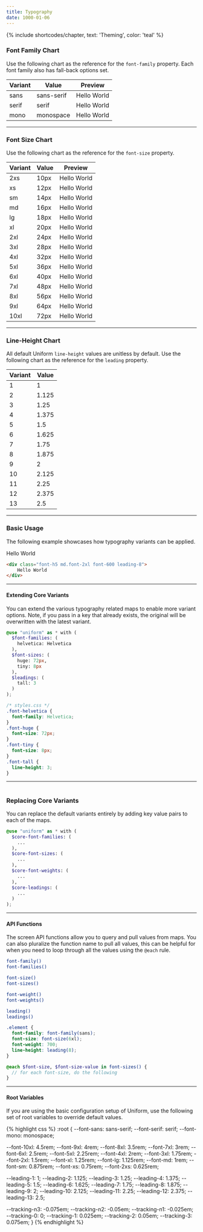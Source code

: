 ```yaml
---
title: Typography
date: 1000-01-06
---
```


{% include shortcodes/chapter, text: 'Theming', color: 'teal' %}

### Font Family Chart

Use the following chart as the reference for the `font-family` property. Each font family also has fall-back options set.

<table class="table">
  <thead class="uppercase font-xs font-600 tracking-1 color-black">
    <tr>
      <th>
        Variant
      </th>
      <th>
        Value
      </th>
      <th>
        Preview
      </th>
    </tr>
  </thead>
  <tbody class="font-sm">
    <tr>
      <td>sans</td>
      <td>sans-serif</td>
      <td class="font-sans">
        Hello World
      </td>
    </tr>
    <tr>
      <td>serif</td>
      <td>serif</td>
      <td class="font-serif">
        Hello World
      </td>
    </tr>
    <tr>
      <td>mono</td>
      <td>monospace</td>
      <td class="font-mono">
        Hello World
      </td>
    </tr>
  </tbody>
</table>

---

### Font Size Chart

Use the following chart as the reference for the `font-size` property.

<table class="table">
  <thead class="uppercase font-xs font-600 tracking-1 color-black">
    <tr>
      <th>
        Variant
      </th>
      <th>
        Value
      </th>
      <th>
        Preview
      </th>
    </tr>
  </thead>
  <tbody class="font-sm">
    <tr>
      <td>2xs</td>
      <td>10px</td>
      <td class="font-2xs">
        Hello World
      </td>
    </tr>
    <tr>
      <td>xs</td>
      <td>12px</td>
      <td class="font-xs">
        Hello World
      </td>
    </tr>
    <tr>
      <td>sm</td>
      <td>14px</td>
      <td class="font-sm">
        Hello World
      </td>
    </tr>
    <tr>
      <td>md</td>
      <td>16px</td>
      <td class="font-md">
        Hello World
      </td>
    </tr>
    <tr>
      <td>lg</td>
      <td>18px</td>
      <td class="font-lg">
        Hello World
      </td>
    </tr>
    <tr>
      <td>xl</td>
      <td>20px</td>
      <td class="font-xl">
        Hello World
      </td>
    </tr>
    <tr>
      <td>2xl</td>
      <td>24px</td>
      <td class="font-2xl">
        Hello World
      </td>
    </tr>
    <tr>
      <td>3xl</td>
      <td>28px</td>
      <td class="font-3xl">
        Hello World
      </td>
    </tr>
    <tr>
      <td>4xl</td>
      <td>32px</td>
      <td class="font-4xl">
        Hello World
      </td>
    </tr>
    <tr>
      <td>5xl</td>
      <td>36px</td>
      <td class="font-5xl">
        Hello World
      </td>
    </tr>
    <tr>
      <td>6xl</td>
      <td>40px</td>
      <td class="font-6xl">
        Hello World
      </td>
    </tr>
    <tr>
      <td>7xl</td>
      <td>48px</td>
      <td class="font-7xl">
        Hello World
      </td>
    </tr>
    <tr>
      <td>8xl</td>
      <td>56px</td>
      <td class="font-8xl">
        Hello World
      </td>
    </tr>
    <tr>
      <td>9xl</td>
      <td>64px</td>
      <td class="font-9xl">
        Hello World
      </td>
    </tr>
    <tr>
      <td>10xl</td>
      <td>72px</td>
      <td class="font-10xl">
        Hello World
      </td>
    </tr>
  </tbody>
</table>

---

### Line-Height Chart

All default Uniform `line-height` values are unitless by default. Use the following chart as the reference for the `leading` property.

<table class="table">
  <thead class="uppercase font-xs font-600 tracking-1 color-black">
    <tr>
      <th>
        Variant
      </th>
      <th>
        Value
      </th>
    </tr>
  </thead>
  <tbody class="font-sm">
    <tr>
      <td>1</td>
      <td>1</td>
    <tr>
      <td>2</td>
      <td>1.125</td>
    </tr>
    <tr>
      <td>3</td>
      <td>1.25</td>
    </tr>
    <tr>
      <td>4</td>
      <td>1.375</td>
    </tr>
    <tr>
      <td>5</td>
      <td>1.5</td>
    </tr>
    <tr>
      <td>6</td>
      <td>1.625</td>
    </tr>
    <tr>
      <td>7</td>
      <td>1.75</td>
    </tr>
    <tr>
      <td>8</td>
      <td>1.875</td>
    </tr>
    <tr>
      <td>9</td>
      <td>2</td>
    </tr>
    <tr>
      <td>10</td>
      <td>2.125</td>
    </tr>
    <tr>
      <td>11</td>
      <td>2.25</td>
    </tr>
    <tr>
      <td>12</td>
      <td>2.375</td>
    </tr>
    <tr>
      <td>13</td>
      <td>2.5</td>
    </tr>
  </tbody>
</table>

---

### Basic Usage

The following example showcases how typography variants can be applied.

<section class="radius-sm bg-silver-50 p-6">
  <div class="bg-white shadow-3 p-4 py-8 font-h5 md.font-2xl font-600 leading-8 align-center radius-xs">
    Hello World
  </div>
</section>

```html
<div class="font-h5 md.font-2xl font-600 leading-8">
	Hello World
</div>
```

---

#### Extending Core Variants

You can extend the various typography related maps to enable more variant options. Note, if you pass in a key that already exists, the original will be overwritten with the latest variant.

```scss
@use "uniform" as * with (
  $font-families: (
    helvetica: Helvetica
  ),
  $font-sizes: (
    huge: 72px,
    tiny: 8px
  ),
  $leadings: (
    tall: 3
  )
);
```

```css
/* styles.css */
.font-helvetica {
  font-family: Helvetica;
}
.font-huge {
  font-size: 72px;
}
.font-tiny {
  font-size: 8px;
}
.font-tall {
  line-height: 3;
}
```

---
#
### Replacing Core Variants

You can replace the default variants entirely by adding key value pairs to each of the maps.

```scss
@use "uniform" as * with (
  $core-font-families: (
    ...
  ),
  $core-font-sizes: (
    ...
  ),
  $core-font-weights: (
    ...
  ),
  $core-leadings: (
    ...
  )
);
```

---

#### API Functions

The screen API functions allow you to query and pull values from maps. You can also pluralize the function name to pull all values, this can be helpful for when you need to loop through all the values using the `@each` rule.

```bash
font-family()
font-families()

font-size()
font-sizes()

font-weight()
font-weights()

leading()
leadings()
```

```scss
.element {
  font-family: font-family(sans);
  font-size: font-size(6xl);
  font-weight: 700;
  line-height: leading(8);
}

@each $font-size, $font-size-value in font-sizes() {
  // for each font-size, do the following
}
```

---

#### Root Variables

If you are using the basic configuration setup of Uniform, use the following set of root variables to override default values.

<div class="bg-black radius-sm h-25 overflow-auto">
{% highlight css %}
:root {
  --font-sans: sans-serif;
  --font-serif: serif;
  --font-mono: monospace;

  --font-10xl: 4.5rem;
  --font-9xl: 4rem;
  --font-8xl: 3.5rem;
  --font-7xl: 3rem;
  --font-6xl: 2.5rem;
  --font-5xl: 2.25rem;
  --font-4xl: 2rem;
  --font-3xl: 1.75rem;
  --font-2xl: 1.5rem;
  --font-xl: 1.25rem;
  --font-lg: 1.125rem;
  --font-md: 1rem;
  --font-sm: 0.875rem;
  --font-xs: 0.75rem;
  --font-2xs: 0.625rem;

  --leading-1: 1;
  --leading-2: 1.125;
  --leading-3: 1.25;
  --leading-4: 1.375;
  --leading-5: 1.5;
  --leading-6: 1.625;
  --leading-7: 1.75;
  --leading-8: 1.875;
  --leading-9: 2;
  --leading-10: 2.125;
  --leading-11: 2.25;
  --leading-12: 2.375;
  --leading-13: 2.5;

  --tracking-n3: -0.075em;
  --tracking-n2: -0.05em;
  --tracking-n1: -0.025em;
  --tracking-0: 0;
  --tracking-1: 0.025em;
  --tracking-2: 0.05em;
  --tracking-3: 0.075em;
}
{% endhighlight %}
</div>